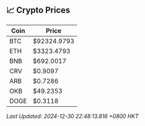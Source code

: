 ## 📈 Crypto Prices

| Coin | Price |
| ---- | ----- |
| BTC | $92324.9793 |
| ETH | $3323.4793 |
| BNB | $692.0017 |
| CRV | $0.9097 |
| ARB | $0.7286 |
| OKB | $49.2353 |
| DOGE | $0.3118 |

_Last Updated: 2024-12-30 22:48:13.816 +0800 HKT_
